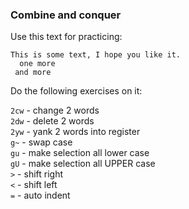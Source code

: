 ### Combine and conquer

Use this text for practicing:

```text
This is some text, I hope you like it.
  one more
 and more
```

Do the following exercises on it:

`2cw` - change 2 words  
`2dw` - delete 2 words  
`2yw` - yank 2 words into register  
`g~`  - swap case  
`gu`  - make selection all lower case  
`gU`  - make selection all UPPER case  
`>`   - shift right  
`<`   - shift left  
`=`   - auto indent  

